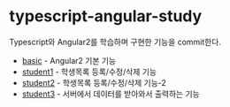 # typescript-angular-study

Typescript와 Angular2를 학습하며 구현한 기능을 commit한다.

- [basic](https://github.com/JESS2/typescript-angular-study/tree/master/basic) - Angular2 기본 기능
- [student1](https://github.com/JESS2/typescript-angular-study/tree/master/student1) - 학생목록 등록/수정/삭제 기능
- [student2](https://github.com/JESS2/typescript-angular-study/tree/master/student2) - 학생목록 등록/수정/삭제 기능-2
- [student3](https://github.com/JESS2/typescript-angular-study/tree/master/student3) - 서버에서 데이터를 받아와서 출력하는 기능